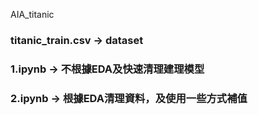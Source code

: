 AIA_titanic

### titanic_train.csv -> dataset
### 1.ipynb -> 不根據EDA及快速清理建理模型
### 2.ipynb -> 根據EDA清理資料，及使用一些方式補值
